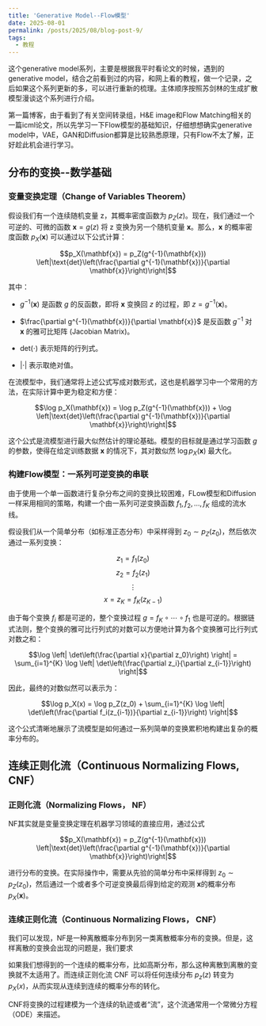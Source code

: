 ```yaml
---
title: 'Generative Model--Flow模型'
date: 2025-08-01
permalink: /posts/2025/08/blog-post-9/
tags:
  - 教程
---
```


这个generative model系列，主要是根据我平时看论文的时候，遇到的generative model，结合之前看到过的内容，和网上看的教程，做一个记录，之后如果这个系列更新的多，可以进行重新的梳理。主体顺序按照苏剑林的生成扩散模型漫谈这个系列进行介绍。

第一篇博客，由于看到了有关空间转录组，H&E image和Flow Matching相关的一篇icml论文，所以先学习一下Flow模型的基础知识，仔细想想确实generative model中，VAE，GAN和Diffusion都算是比较熟悉原理，只有Flow不太了解，正好趁此机会进行学习。

## 分布的变换--数学基础

### 变量变换定理（Change of Variables Theorem）

假设我们有一个连续随机变量 z，其概率密度函数为 $p_Z(z)$。现在，我们通过一个可逆的、可微的函数 $\mathbf{x} = g(z)$ 将 z 变换为另一个随机变量 $\mathbf{x}$。那么，$\mathbf{x}$ 的概率密度函数 $p_X(\mathbf{x})$ 可以通过以下公式计算：

$$p_X(\mathbf{x}) = p_Z(g^{-1}(\mathbf{x})) \left|\text{det}\left(\frac{\partial g^{-1}(\mathbf{x})}{\partial \mathbf{x}}\right)\right|$$

其中：

- $g^{-1}(\mathbf{x})$ 是函数 $g$ 的反函数，即将 $\mathbf{x}$ 变换回 $z$ 的过程，即 $z = g^{-1}(\mathbf{x})$。

- $\frac{\partial g^{-1}(\mathbf{x})}{\partial \mathbf{x}}$ 是反函数 $g^{-1}$ 对 $\mathbf{x}$ 的雅可比矩阵 (Jacobian Matrix)。

- $\text{det}(\cdot)$ 表示矩阵的行列式。

- $\lvert \cdot \rvert$ 表示取绝对值。

在流模型中，我们通常将上述公式写成对数形式，这也是机器学习中一个常用的方法，在实际计算中更为稳定和方便：

$$\log p_X(\mathbf{x}) = \log p_Z(g^{-1}(\mathbf{x})) + \log \left|\text{det}\left(\frac{\partial g^{-1}(\mathbf{x})}{\partial \mathbf{x}}\right)\right|$$

这个公式是流模型进行最大似然估计的理论基础。模型的目标就是通过学习函数 $g$ 的参数，使得在给定训练数据 $\mathbf{x}$ 的情况下，其对数似然 $\log p_X(\mathbf{x})$ 最大化。

### 构建Flow模型：一系列可逆变换的串联

由于使用一个单一函数进行复杂分布之间的变换比较困难，FLow模型和Diffusion一样采用相同的策略，构建一个由一系列可逆变换函数 $f_1, f_2, \ldots, f_K$ 组成的流水线。

假设我们从一个简单分布（如标准正态分布）中采样得到 $z_0 \sim p_Z(z_0)$，然后依次通过一系列变换：

$$z_1 = f_1(z_0)$$
$$z_2 = f_2(z_1)$$
$$\vdots$$
$$x = z_K = f_K(z_{K-1})$$

由于每个变换 $f_i$ 都是可逆的，整个变换过程 $g = f_K \circ \cdots \circ f_1$ 也是可逆的。根据链式法则，整个变换的雅可比行列式的对数可以方便地计算为各个变换雅可比行列式对数之和：

$$\log \left| \det\left(\frac{\partial x}{\partial z_0}\right) \right| = \sum_{i=1}^{K} \log \left| \det\left(\frac{\partial z_i}{\partial z_{i-1}}\right) \right|$$

因此，最终的对数似然可以表示为：

$$\log p_X(x) = \log p_Z(z_0) + \sum_{i=1}^{K} \log \left| \det\left(\frac{\partial f_i(z_{i-1})}{\partial z_{i-1}}\right) \right|$$

这个公式清晰地展示了流模型是如何通过一系列简单的变换累积地构建出复杂的概率分布的。


## 连续正则化流（Continuous Normalizing Flows, CNF）

### 正则化流（Normalizing Flows， NF）

NF其实就是变量变换定理在机器学习领域的直接应用，通过公式

$$p_X(\mathbf{x}) = p_Z(g^{-1}(\mathbf{x})) \left|\text{det}\left(\frac{\partial g^{-1}(\mathbf{x})}{\partial \mathbf{x}}\right)\right|$$

进行分布的变换。在实际操作中，需要从先验的简单分布中采样得到 $z_0 \sim p_Z(z_0)$，然后通过一个或者多个可逆变换最后得到给定的观测 $\mathbf{x}$的概率分布 $p_X(\mathbf{x})$。

### 连续正则化流（Continuous Normalizing Flows， CNF）

我们可以发现，NF是一种离散概率分布到另一类离散概率分布的变换。但是，这样离散的变换会出现的问题是，我们要求


如果我们想得到的一个连续的概率分布，比如高斯分布，那么这种离散到离散的变换就不太适用了。而连续正则化流 CNF 可以将任何连续分布 $p_z(z)$ 转变为 $p_X(x)$，从而实现从连续到连续的概率分布的转化。

CNF将变换的过程建模为一个连续的轨迹或者“流”，这个流通常用一个常微分方程（ODE）来描述。



